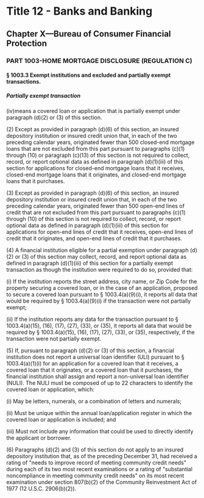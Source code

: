
# Title 12 - Banks and Banking
## Chapter X—Bureau of Consumer Financial Protection
### PART 1003-HOME MORTGAGE DISCLOSURE (REGULATION C)
#### § 1003.3 Exempt institutions and excluded and partially exempt transactions.
##### Partially exempt transaction

(iv)means a covered loan or application that is partially exempt under paragraph (d)(2) or (3) of this section.

(2) Except as provided in paragraph (d)(6) of this section, an insured depository institution or insured credit union that, in each of the two preceding calendar years, originated fewer than 500 closed-end mortgage loans that are not excluded from this part pursuant to paragraphs (c)(1) through (10) or paragraph (c)(13) of this section is not required to collect, record, or report optional data as defined in paragraph (d)(1)(iii) of this section for applications for closed-end mortgage loans that it receives, closed-end mortgage loans that it originates, and closed-end mortgage loans that it purchases.

(3) Except as provided in paragraph (d)(6) of this section, an insured depository institution or insured credit union that, in each of the two preceding calendar years, originated fewer than 500 open-end lines of credit that are not excluded from this part pursuant to paragraphs (c)(1) through (10) of this section is not required to collect, record, or report optional data as defined in paragraph (d)(1)(iii) of this section for applications for open-end lines of credit that it receives, open-end lines of credit that it originates, and open-end lines of credit that it purchases.

(4) A financial institution eligible for a partial exemption under paragraph (d)(2) or (3) of this section may collect, record, and report optional data as defined in paragraph (d)(1)(iii) of this section for a partially exempt transaction as though the institution were required to do so, provided that:

(i) If the institution reports the street address, city name, or Zip Code for the property securing a covered loan, or in the case of an application, proposed to secure a covered loan pursuant to § 1003.4(a)(9)(i), it reports all data that would be required by § 1003.4(a)(9)(i) if the transaction were not partially exempt;

(ii) If the institution reports any data for the transaction pursuant to § 1003.4(a)(15), (16), (17), (27), (33), or (35), it reports all data that would be required by § 1003.4(a)(15), (16), (17), (27), (33), or (35), respectively, if the transaction were not partially exempt.

(5) If, pursuant to paragraph (d)(2) or (3) of this section, a financial institution does not report a universal loan identifier (ULI) pursuant to § 1003.4(a)(1)(i) for an application for a covered loan that it receives, a covered loan that it originates, or a covered loan that it purchases, the financial institution shall assign and report a non-universal loan identifier (NULI). The NULI must be composed of up to 22 characters to identify the covered loan or application, which:

(i) May be letters, numerals, or a combination of letters and numerals;

(ii) Must be unique within the annual loan/application register in which the covered loan or application is included; and

(iii) Must not include any information that could be used to directly identify the applicant or borrower.

(6) Paragraphs (d)(2) and (3) of this section do not apply to an insured depository institution that, as of the preceding December 31, had received a rating of "needs to improve record of meeting community credit needs" during each of its two most recent examinations or a rating of "substantial noncompliance in meeting community credit needs" on its most recent examination under section 807(b)(2) of the Community Reinvestment Act of 1977 (12 U.S.C. 2906(b)(2)).
